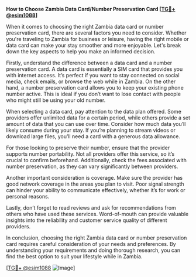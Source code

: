 **How to Choose Zambia Data Card/Number Preservation Card [[TG💪+ @esim1088](https://t.me/s/esim1088)]**

When it comes to choosing the right Zambia data card or number preservation card, there are several factors you need to consider. Whether you're traveling to Zambia for business or leisure, having the right mobile or data card can make your stay smoother and more enjoyable. Let's break down the key aspects to help you make an informed decision.

Firstly, understand the difference between a data card and a number preservation card. A data card is essentially a SIM card that provides you with internet access. It’s perfect if you want to stay connected on social media, check emails, or browse the web while in Zambia. On the other hand, a number preservation card allows you to keep your existing phone number active. This is ideal if you don’t want to lose contact with people who might still be using your old number.

When selecting a data card, pay attention to the data plan offered. Some providers offer unlimited data for a certain period, while others provide a set amount of data that you can use over time. Consider how much data you’ll likely consume during your stay. If you’re planning to stream videos or download large files, you’ll need a card with a generous data allowance.

For those looking to preserve their number, ensure that the provider supports number portability. Not all providers offer this service, so it’s crucial to confirm beforehand. Additionally, check the fees associated with number preservation, as they can vary significantly between providers.

Another important consideration is coverage. Make sure the provider has good network coverage in the areas you plan to visit. Poor signal strength can hinder your ability to communicate effectively, whether it’s for work or personal reasons.

Lastly, don’t forget to read reviews and ask for recommendations from others who have used these services. Word-of-mouth can provide valuable insights into the reliability and customer service quality of different providers.

In conclusion, choosing the right Zambia data card or number preservation card requires careful consideration of your needs and preferences. By understanding your requirements and doing thorough research, you can find the best option to suit your lifestyle while in Zambia.

[[TG💪+ @esim1088](https://t.me/s/esim1088) ![Image](https://i.postimg.cc/Y0z9fWf4/image.png)]